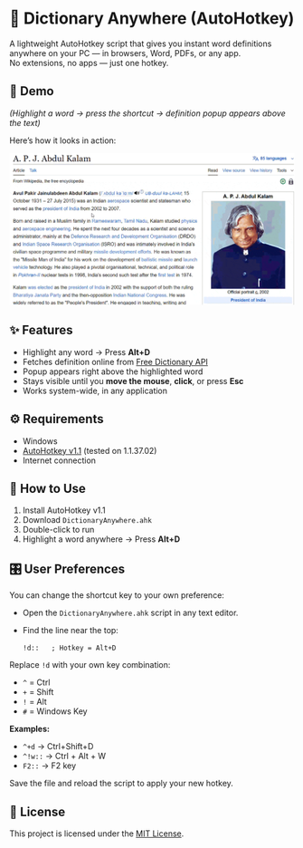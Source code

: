 # 📖 Dictionary Anywhere (AutoHotkey)

A lightweight AutoHotkey script that gives you instant word definitions anywhere on your PC — in browsers, Word, PDFs, or any app.  
No extensions, no apps — just one hotkey.

## 📸 Demo
*(Highlight a word → press the shortcut → definition popup appears above the text)*

Here’s how it looks in action:

![Demo GIF](demo.gif)

## ✨ Features
- Highlight any word → Press **Alt+D**
- Fetches definition online from [Free Dictionary API](https://dictionaryapi.dev/)
- Popup appears right above the highlighted word
- Stays visible until you **move the mouse**, **click**, or press **Esc**
- Works system-wide, in any application

## ⚙️ Requirements
- Windows
- [AutoHotkey v1.1](https://www.autohotkey.com/) (tested on 1.1.37.02)
- Internet connection

## 🚀 How to Use
1. Install AutoHotkey v1.1
2. Download `DictionaryAnywhere.ahk`
3. Double-click to run
4. Highlight a word anywhere → Press **Alt+D**

## 🎛 User Preferences
You can change the shortcut key to your own preference:  
- Open the `DictionaryAnywhere.ahk` script in any text editor.  
- Find the line near the top:

  ```ahk
  !d::   ; Hotkey = Alt+D

Replace `!d` with your own key combination:

- `^` = Ctrl  
- `+` = Shift  
- `!` = Alt  
- `#` = Windows Key
  
**Examples:**
- ``^+d`` → Ctrl+Shift+D  
- ``^!w::`` → Ctrl + Alt + W  
- ``F2::`` → F2 key  

Save the file and reload the script to apply your new hotkey.
## 📝 License
This project is licensed under the [MIT License](LICENSE).
